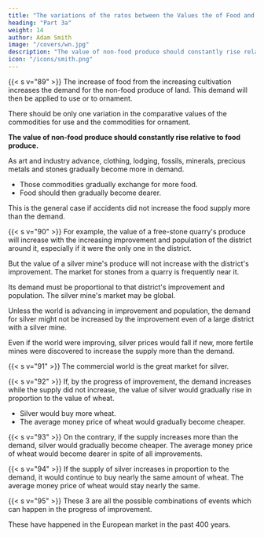 ```yaml
---
title: "The variations of the ratos between the Values the of Food and Non-Food Rude Produce"
heading: "Part 3a"
weight: 14
author: Adam Smith
image: "/covers/wn.jpg"
description: "The value of non-food produce should constantly rise relative to food produce"
icon: "/icons/smith.png"
---
```




<!-- Of the variations in the Proportion between the respective Values of that sort of Produce which always affords Rent, and of that which sometimes does, and sometimes does not, afford Rent -->

{{< s v="89" >}} The increase of food from the increasing cultivation increases the demand for the non-food produce of land. This demand will then be applied to use or to ornament.

There should be only one variation in the comparative values of the commodities for use and the commodities for ornament.

**The value of non-food produce should constantly rise relative to food produce.**

<!-- The value the produce that sometimes affords and sometimes does not afford rent should constantly rise in proportion to the commodity which always affords rent. -->

As art and industry advance, clothing, lodging, fossils, minerals, precious metals and stones gradually become more in demand.
- Those commodities gradually exchange for more food.
- Food should then gradually become dearer.

This is the general case if accidents did not increase the food supply more than the demand.

{{< s v="90" >}} For example, the value of a free-stone quarry's produce will increase with the increasing improvement and population of the district around it, especially if it were the only one in the district.

But the value of a silver mine's produce will not increase with the district's improvement.
The market for stones from a quarry is frequently near it.

Its demand must be proportional to that district's improvement and population.
The silver mine's market may be global.

Unless the world is advancing in improvement and population, the demand for silver might not be increased by the improvement even of a large district with a silver mine.

Even if the world were improving, silver prices would fall if new, more fertile mines were discovered to increase the supply more than the demand.

{{< s v="91" >}} The commercial world is the great market for silver.

{{< s v="92" >}} If, by the progress of improvement, the demand increases while the supply did not increase, the value of silver would gradually rise in proportion to the value of wheat.
- Silver would buy more wheat.
- The average money price of wheat would gradually become cheaper.

{{< s v="93" >}} On the contrary, if the supply increases more than the demand, silver would gradually become cheaper. The average money price of wheat would become dearer in spite of all improvements.

{{< s v="94" >}} If the supply of silver increases in proportion to the demand, it would continue to buy nearly the same amount of wheat.
The average money price of wheat would stay nearly the same.

{{< s v="95" >}} These 3 are all the possible combinations of events which can happen in the progress of improvement.

These have happened in the European market in the past 400 years.
